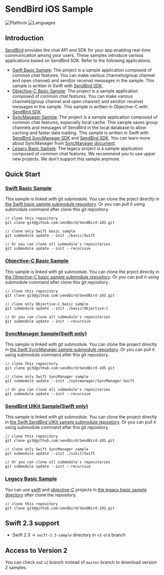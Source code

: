# SendBird iOS Sample
![Platform](https://img.shields.io/badge/platform-iOS-orange.svg)
![Languages](https://img.shields.io/badge/language-Objective--C%20%7C%20Swift-orange.svg)

## Introduction

[SendBird](https://sendbird.com) provides the chat API and SDK for your app enabling real-time communication among your users. These samples introduce various applications based on SendBird SDK. Refer to the following applications.
- [Swift Basic Sample](#Swift-Basic-Sample): The project is a sample application composed of common chat features. You can make various channels(group channel and open channel) and send(or receive) messages in the sample. This sample is written in Swift with [SendBird SDK](https://github.com/sendbird/sendbird-ios-framework).
- [Objective-C Basic Sample](#Objective-C-Basic-Sample): The project is a sample application composed of common chat features. You can make various channels(group channel and open channel) and send(or receive) messages in the sample. This sample is written in Objective-C with [SendBird SDK](https://github.com/sendbird/sendbird-ios-framework).
- [SyncManager Sample](#SyncManager-Sample): The project is a sample application composed of common chat features, especially local cache. This sample saves group channels and messages of SendBird in the local database to allow caching and faster data loading. This sample is written in Swift with [SendBird SyncManager SDK](https://github.com/sendbird/sendbird-syncmanager-ios) and [SendBird SDK](https://github.com/sendbird/sendbird-ios-framework). You can learn more about SyncManager from [SyncManager document](https://docs.sendbird.com/ios/sync_manager_getting_started).
- [Legacy Basic Sample](#Legacy-Basic-Sample): The legacy project is a sample application composed of common chat features. We recommend you to use upper new projects. We don't support this sample anymore.

## Quick Start

### [Swift Basic Sample](https://github.com/sendbird/SendBird-iOS-Swift/tree/2e03a93c08b4a119b4f5e18965a5dc087d050ca1)
This sample is linked with git submodule. You can clone the prject directly in [the Swift basic sample submodule repository](https://github.com/sendbird/SendBird-iOS-Swift). Or you can pull it using submodule command after clone this git repository.
```
// clone this repository
git clone git@github.com:sendbird/SendBird-iOS.git  

// clone only Swift basic sample
git submodule update --init ./basic/Swift

// Or you can clone all submodule's repositories
git submodule update --init --recursive    
```

### [Objective-C Basic Sample](https://github.com/sendbird/SendBird-iOS-ObjectiveC/tree/74aca144f3c215ce185e96173620ef5bbf850d99)
This sample is linked with git submodule. You can clone the prject directly in [the Objective-C basic sample submodule repository](https://github.com/sendbird/SendBird-iOS-ObjectiveC). Or you can pull it using submodule command after clone this git repository.
```
// clone this repository
git clone git@github.com:sendbird/SendBird-iOS.git  

// clone only Objective-C basic sample
git submodule update --init ./basic/Objective-C

// Or you can clone all submodule's repositories
git submodule update --init --recursive    
```

### [SyncManager Sample(Swift only)](https://github.com/sendbird/SendBird-iOS/tree/master/syncmanager)
This sample is linked with git submodule. You can clone the project directly in [the Swift SyncManager sample submodule repository](https://github.com/sendbird/SyncManager-iOS-Swift). Or you can pull it using submodule command after this git repository.
```
// clone this repository
git clone git@github.com:sendbird/SendBird-iOS.git

// clone only Swift SyncManager sample
git submodule update --init ./syncmanager/SyncManager-Swift

// Or you can clone all submodule's repositories
git submodule update --init --recursive    
```

### [SendBird UIKit Sample(Swift only)](https://github.com/sendbird/SendBird-iOS/tree/master/uikit)
This sample is linked with git submodule. You can clone the project directly in [the Swift SendBird UIKit sample submodule repository](https://github.com/sendbird/UIKit-iOS-Swift). Or you can pull it using submodule command after this git repository.
```
// clone this repository
git clone git@github.com:sendbird/SendBird-iOS.git

// clone only Swift SyncManager sample
git submodule update --init ./uikit/Swift

// Or you can clone all submodule's repositories
git submodule update --init --recursive    
```

### [Legacy Basic Sample](https://github.com/sendbird/SendBird-iOS/tree/master/basic/old)
You can use [swift](https://github.com/sendbird/SendBird-iOS/tree/master/basic/old/sample-swift) and [objective-C](https://github.com/sendbird/SendBird-iOS/tree/master/basic/old/sample-objc) projects in [the legacy basic sample directory](https://github.com/sendbird/SendBird-iOS/tree/master/basic/old) after clone the repository. 
```
// clone this repository
git clone git@github.com:sendbird/SendBird-iOS.git  
```

## Swift 2.3 support

* Swift 2.3 -> `swift-2.3-sample` directory in `v3-old` branch

## Access to Version 2

You can check out `v2` branch instead of `master` branch to download version 2 samples.
